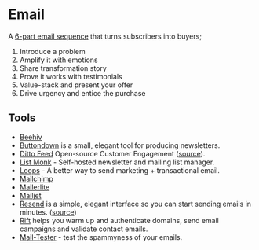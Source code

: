 # Email

A [6-part email sequence](https://entrepreneurshandbook.co/this-6-part-email-sequence-just-about-guarantees-a-four-figure-income-every-time-i-use-it-fb7e8bf90ad0) that turns subscribers into buyers;

1. Introduce a problem
2. Amplify it with emotions
3. Share transformation story
4. Prove it works with testimonials
5. Value-stack and present your offer
6. Drive urgency and entice the purchase

## Tools

- [Beehiv](https://www.beehiiv.com)
- [Buttondown](https://buttondown.email) is a small, elegant tool for producing newsletters.
- [Ditto Feed](https://dittofeed.com) Open-source Customer Engagement ([source](https://github.com/dittofeed/dittofeed)).
- [List Monk](https://listmonk.app) - Self-hosted newsletter and mailing list manager.
- [Loops](https://loops.so) - A better way to send marketing + transactional email.
- [Mailchimp](https://mailchimp.com)
- [Mailerlite](https://www.mailerlite.com)
- [Mailjet](https://www.mailjet.com)
- [Resend](https://resend.com/) is a simple, elegant interface so you can start sending emails in minutes. ([source](https://github.com/resendlabs))
- [Rift](https://www.getrift.com) helps you warm up and authenticate domains, send email campaigns and validate contact emails.
- [Mail-Tester](https://www.mail-tester.com) - test the spammyness of your emails.